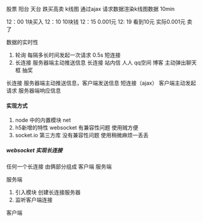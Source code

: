 股票 阳台 天台
跌买高卖 k线图 
通过ajax 请求数据渲染k线图数据 10min 

12：00    1块买入
12：10    10块钱
12：15    0.001元 
12: 19    看到10元  实际0.001元  卖了

数据的实时性 
1. 轮询 每隔多长时间发起一次请求  0.5s  短连接
2. 长连接 
服务器端主动推送信息 长连接
站内信 人人 qq空间  博客 主动弹出聊天框
抽奖

长连接  服务器端主动推送信息，客户端发送信息
短连接（ajax） 客户端主动发起请求 服务器端响应信息

#### 实现方式
1. node 中的内置模块  net 
2. h5新增的特性 websocket  有兼容性问题 使用贼方便
3. socket.io   第三方库    没有兼容性问题 使用稍微麻烦一丢丢   

##### websocket 实现长连接 
任何一个长连接 由俩部分组成 客户端 服务端

服务端
1. 引入模块 创建长连接服务器
2. 监听客户端连接 

客户端
